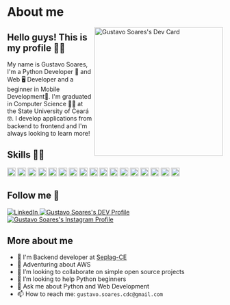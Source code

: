 # About me

<a href="https://app.daily.dev/GussSoares">
  <img  align="right" src="https://api.daily.dev/devcards/a3d637ab65ee4410bd49f21c8fc210f3.png?r=1jh" width="300" alt="Gustavo Soares's Dev Card"/>
</a>

## Hello guys! This is my profile 👋😎 

My name is Gustavo Soares, I'm a Python Developer 🐍 and Web 🖥️ Developer and a beginner in Mobile Development📱. I'm graduated in Computer Science 🧑‍🎓 at the State University of Ceará 🤓. I develop applications from backend to frontend and I'm always looking to learn more!

## Skills 🥇🏅

 <img height="20" src="https://img.shields.io/badge/Python-14354C?style=for-the-badge&logo=python&logoColor=white" />
 <img height="20" src="https://img.shields.io/badge/Django-092E20?style=for-the-badge&logo=django&logoColor=white" />
 <img height="20" src="https://img.shields.io/badge/JavaScript-323330?style=for-the-badge&logo=javascript&logoColor=F7DF1E" />
 <img height="20" src="https://img.shields.io/badge/Shell_Script-121011?style=for-the-badge&logo=gnu-bash&logoColor=white" />
 <img height="20" src="https://img.shields.io/badge/Vue.js-35495E?style=for-the-badge&logo=vue.js&logoColor=4FC08D" />
 <img height="20" src="https://img.shields.io/badge/fastapi-009688?style=for-the-badge&logo=fastapi&logoColor=white" />
 <img height="20" src="https://img.shields.io/badge/Flask-000000?style=for-the-badge&logo=flask&logoColor=white" />
 <img height="20" src="https://img.shields.io/badge/Docker-2CA5E0?style=for-the-badge&logo=docker&logoColor=white" />
 <img height="20" src="https://img.shields.io/badge/PostgreSQL-316192?style=for-the-badge&logo=postgresql&logoColor=white" />
 <img height="20" src="https://img.shields.io/badge/MongoDB-4EA94B?style=for-the-badge&logo=mongodb&logoColor=white" />
 <img height="20" src="https://img.shields.io/badge/Arch_Linux-1793D1?style=for-the-badge&logo=arch-linux&logoColor=white" />
 <img height="20" src="https://img.shields.io/badge/Node.js-43853D?style=for-the-badge&logo=node.js&logoColor=white" />
 <img height="20" src="https://img.shields.io/badge/Nginx-009639?style=for-the-badge&logo=nginx&logoColor=white" />
 <img height="20" src="https://img.shields.io/badge/Visual_Studio_Code-0078D4?style=for-the-badge&logo=visual%20studio%20code&logoColor=white " />
 <img height="20" src="https://img.shields.io/badge/Apache%20Kafka-000?style=for-the-badge&logo=apachekafka" />
 <img height="20" src="https://img.shields.io/badge/GitHub%20Actions-100000?style=for-the-badge&logo=github&logoColor=white"/>
 <img height="20" src="https://img.shields.io/badge/GitLab%20CI-330F63?style=for-the-badge&logo=gitlab&logoColor=white" />

## Follow me 🙈

<a href="https://www.linkedin.com/in/gustavo-soares-3a22b1176/" rel="nofollow">
  <img src="https://img.shields.io/badge/LinkedIn-0077B5?style=for-the-badge&logo=linkedin&logoColor=white" alt="LinkedIn" style="max-width:100%;">
</a>
<a href="https://dev.to/gusssoares">
  <img src="https://img.shields.io/badge/dev.to-0A0A0A?style=for-the-badge&logo=dev.to&logoColor=white" alt="Gustavo Soares's DEV Profile" style="max-width:100%;">
</a>
<a href="https://www.instagram.com/gus_soares22/">
  <img src="https://img.shields.io/badge/Instagram-E4405F?style=for-the-badge&logo=instagram&logoColor=white" alt="Gustavo Soares's Instagram Profile" style="max-width:100%;">
</a>


<!-- **GussSoares/GussSoares** is a ✨ _special_ ✨ repository because its `README.md` (this file) appears on your GitHub profile. -->

## More about me

- 🔭 I'm Backend developer at [Seplag-CE](https://www.seplag.ce.gov.br/)
- 🌱 Adventuring about AWS
- 👯 I’m looking to collaborate on simple open source projects
- 🤔 I’m looking to help Python beginners
- 💬 Ask me about Python and Web Development
- 📫 How to reach me: `gustavo.soares.cdc@gmail.com`
<!-- - 😄 Pronouns: ...
- ⚡ Fun fact: ... -->